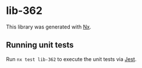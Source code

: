 # lib-362

This library was generated with [Nx](https://nx.dev).

## Running unit tests

Run `nx test lib-362` to execute the unit tests via [Jest](https://jestjs.io).
